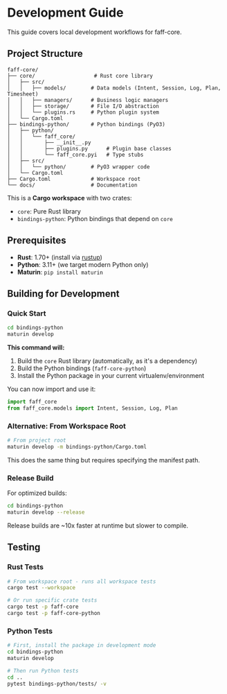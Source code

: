 # Development Guide

This guide covers local development workflows for faff-core.

## Project Structure

```
faff-core/
├── core/                   # Rust core library
│   ├── src/
│   │   ├── models/        # Data models (Intent, Session, Log, Plan, Timesheet)
│   │   ├── managers/      # Business logic managers
│   │   ├── storage/       # File I/O abstraction
│   │   └── plugins.rs     # Python plugin system
│   └── Cargo.toml
├── bindings-python/       # Python bindings (PyO3)
│   ├── python/
│   │   └── faff_core/
│   │       ├── __init__.py
│   │       ├── plugins.py      # Plugin base classes
│   │       └── faff_core.pyi   # Type stubs
│   ├── src/
│   │   └── python/        # PyO3 wrapper code
│   └── Cargo.toml
├── Cargo.toml             # Workspace root
└── docs/                  # Documentation
```

This is a **Cargo workspace** with two crates:
- `core`: Pure Rust library
- `bindings-python`: Python bindings that depend on `core`

## Prerequisites

- **Rust**: 1.70+ (install via [rustup](https://rustup.rs/))
- **Python**: 3.11+ (we target modern Python only)
- **Maturin**: `pip install maturin`

## Building for Development

### Quick Start

```bash
cd bindings-python
maturin develop
```

**This command will:**
1. Build the `core` Rust library (automatically, as it's a dependency)
2. Build the Python bindings (`faff-core-python`)
3. Install the Python package in your current virtualenv/environment

You can now import and use it:

```python
import faff_core
from faff_core.models import Intent, Session, Log, Plan
```

### Alternative: From Workspace Root

```bash
# From project root
maturin develop -m bindings-python/Cargo.toml
```

This does the same thing but requires specifying the manifest path.

### Release Build

For optimized builds:

```bash
cd bindings-python
maturin develop --release
```

Release builds are ~10x faster at runtime but slower to compile.

## Testing

### Rust Tests

```bash
# From workspace root - runs all workspace tests
cargo test --workspace

# Or run specific crate tests
cargo test -p faff-core
cargo test -p faff-core-python
```

### Python Tests

```bash
# First, install the package in development mode
cd bindings-python
maturin develop

# Then run Python tests
cd ..
pytest bindings-python/tests/ -v
```